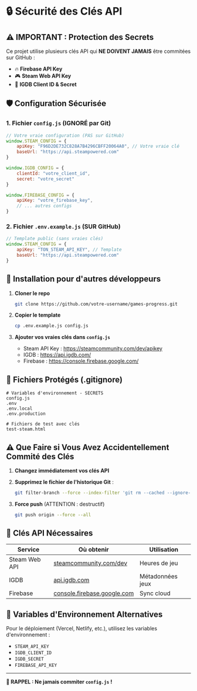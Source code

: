 # 🔒 Sécurité des Clés API

## ⚠️ IMPORTANT : Protection des Secrets

Ce projet utilise plusieurs clés API qui **NE DOIVENT JAMAIS** être commitées sur GitHub :

- 🔥 **Firebase API Key**
- 🎮 **Steam Web API Key**
- 🎯 **IGDB Client ID & Secret**

## 🛡️ Configuration Sécurisée

### 1. Fichier `config.js` (IGNORÉ par Git)

```javascript
// Votre vraie configuration (PAS sur GitHub)
window.STEAM_CONFIG = {
    apiKey: "F96D2DE732C828A7B4296CBFF20064A0", // Votre vraie clé
    baseUrl: "https://api.steampowered.com"
}

window.IGDB_CONFIG = {
    clientId: "votre_client_id",
    secret: "votre_secret"
}

window.FIREBASE_CONFIG = {
    apiKey: "votre_firebase_key",
    // ... autres configs
}
```

### 2. Fichier `.env.example.js` (SUR GitHub)

```javascript
// Template public (sans vraies clés)
window.STEAM_CONFIG = {
    apiKey: "TON_STEAM_API_KEY", // Template
    baseUrl: "https://api.steampowered.com"
}
```

## 🚀 Installation pour d'autres développeurs

1. **Cloner le repo**
   ```bash
   git clone https://github.com/votre-username/games-progress.git
   ```

2. **Copier le template**
   ```bash
   cp .env.example.js config.js
   ```

3. **Ajouter vos vraies clés dans `config.js`**
   - Steam API Key : https://steamcommunity.com/dev/apikey
   - IGDB : https://api.igdb.com/
   - Firebase : https://console.firebase.google.com/

## 🔐 Fichiers Protégés (.gitignore)

```
# Variables d'environnement - SECRETS
config.js
.env
.env.local
.env.production

# Fichiers de test avec clés
test-steam.html
```

## ⚠️ Que Faire si Vous Avez Accidentellement Commité des Clés

1. **Changez immédiatement vos clés API**
2. **Supprimez le fichier de l'historique Git** :
   ```bash
   git filter-branch --force --index-filter 'git rm --cached --ignore-unmatch config.js' --prune-empty --tag-name-filter cat -- --all
   ```

3. **Force push** (ATTENTION : destructif)
   ```bash
   git push origin --force --all
   ```

## 🎯 Clés API Nécessaires

| Service | Où obtenir | Utilisation |
|---------|------------|-------------|
| Steam Web API | [steamcommunity.com/dev](https://steamcommunity.com/dev/apikey) | Heures de jeu |
| IGDB | [api.igdb.com](https://api.igdb.com/) | Métadonnées jeux |
| Firebase | [console.firebase.google.com](https://console.firebase.google.com/) | Sync cloud |

## 🔗 Variables d'Environnement Alternatives

Pour le déploiement (Vercel, Netlify, etc.), utilisez les variables d'environnement :

- `STEAM_API_KEY`
- `IGDB_CLIENT_ID`
- `IGDB_SECRET`
- `FIREBASE_API_KEY`

---

**🚨 RAPPEL : Ne jamais commiter `config.js` !**